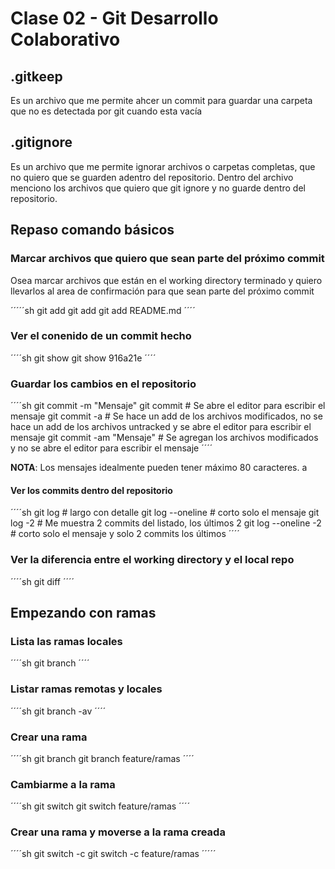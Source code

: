 # Clase 02 - Git Desarrollo Colaborativo

## .gitkeep
Es un archivo que me permite ahcer un commit para guardar una carpeta que no es detectada por git cuando esta vacía 

## .gitignore
Es un archivo que me permite ignorar archivos o carpetas completas, que no quiero que se guarden adentro del repositorio. Dentro del archivo menciono los archivos que quiero que git ignore y no guarde dentro del repositorio.

## Repaso comando básicos

### Marcar archivos que quiero que sean parte del próximo commit
Osea marcar archivos que están en el working directory terminado y quiero llevarlos al area de confirmación para que sean parte del próximo commit

´´´´´sh
git add <nombre-archivo1> <nombre-achivo2>
git add <nombre-archivo>
git add README.md 
´´´´

### Ver el conenido de un commit hecho
´´´´sh
git show <hash>
git show 916a21e
´´´´

### Guardar los cambios en el repositorio
´´´´sh
git commit -m "Mensaje"
git commit # Se abre el editor para escribir el mensaje 
git commit -a # Se hace un add de los archivos modificados, no se hace un add de los archivos untracked y se abre el editor para escribir el mensaje
git commit -am "Mensaje" # Se agregan los archivos modificados y no se abre el editor para escribir el mensaje 
´´´´

**NOTA**: Los mensajes idealmente pueden tener máximo 80 caracteres.  a

#### Ver los commits dentro del repositorio

´´´´sh
git log # largo con detalle
git log --oneline # corto solo el mensaje
git log -2 # Me muestra 2 commits del listado, los últimos 2
git log --oneline -2 # corto solo el mensaje y solo 2 commits los últimos
´´´´

### Ver la diferencia entre el working directory y el local repo 

´´´´sh
git diff
´´´´

## Empezando con ramas

### Lista las ramas locales

´´´´sh
git branch
´´´´

### Listar ramas remotas y locales

´´´´sh
git branch -av
´´´´

### Crear una rama

´´´´sh
git branch <nombre-rama>
git branch feature/ramas
´´´´

### Cambiarme a la rama

´´´´sh
git switch <nombre-rama>
git switch feature/ramas
´´´´

### Crear una rama y moverse a la rama creada

´´´´sh
git switch -c <nombre-rama>
git switch -c feature/ramas
´´´´´
